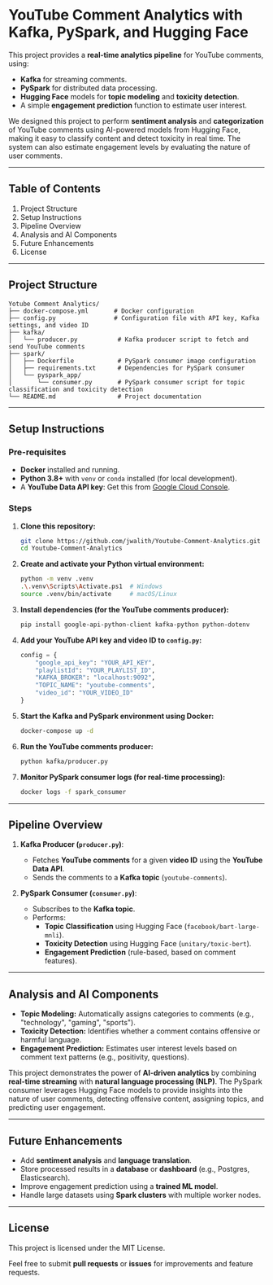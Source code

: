 
# YouTube Comment Analytics with Kafka, PySpark, and Hugging Face

This project provides a **real-time analytics pipeline** for YouTube comments, using:
- **Kafka** for streaming comments.
- **PySpark** for distributed data processing.
- **Hugging Face** models for **topic modeling** and **toxicity detection**.
- A simple **engagement prediction** function to estimate user interest.

We designed this project to perform **sentiment analysis** and **categorization** of YouTube comments using AI-powered models from Hugging Face, making it easy to classify content and detect toxicity in real time. The system can also estimate engagement levels by evaluating the nature of user comments.

---

## Table of Contents

1. Project Structure
2. Setup Instructions
3. Pipeline Overview
4. Analysis and AI Components
5. Future Enhancements
6. License

---

## Project Structure

```
Yotube Comment Analytics/
├── docker-compose.yml       # Docker configuration
├── config.py                # Configuration file with API key, Kafka settings, and video ID
├── kafka/
│   └── producer.py           # Kafka producer script to fetch and send YouTube comments
├── spark/
│   ├── Dockerfile            # PySpark consumer image configuration
│   ├── requirements.txt      # Dependencies for PySpark consumer
│   └── pyspark_app/
│       └── consumer.py       # PySpark consumer script for topic classification and toxicity detection
└── README.md                 # Project documentation
```

---

## Setup Instructions

### Pre-requisites
- **Docker** installed and running.
- **Python 3.8+** with `venv` or `conda` installed (for local development).
- A **YouTube Data API key**: Get this from [Google Cloud Console](https://console.cloud.google.com/).

### Steps

1. **Clone this repository:**
   ```bash
   git clone https://github.com/jwalith/Youtube-Comment-Analytics.git
   cd Youtube-Comment-Analytics
   ```

2. **Create and activate your Python virtual environment:**
   ```bash
   python -m venv .venv
   .\.venv\Scripts\Activate.ps1  # Windows
   source .venv/bin/activate     # macOS/Linux
   ```

3. **Install dependencies (for the YouTube comments producer):**
   ```bash
   pip install google-api-python-client kafka-python python-dotenv
   ```

4. **Add your YouTube API key and video ID to `config.py`:**
   ```python
   config = {
       "google_api_key": "YOUR_API_KEY",
       "playlistId": "YOUR_PLAYLIST_ID",
       "KAFKA_BROKER": "localhost:9092",
       "TOPIC_NAME": "youtube-comments",
       "video_id": "YOUR_VIDEO_ID"
   }
   ```

5. **Start the Kafka and PySpark environment using Docker:**
   ```bash
   docker-compose up -d
   ```

6. **Run the YouTube comments producer:**
   ```bash
   python kafka/producer.py
   ```

7. **Monitor PySpark consumer logs (for real-time processing):**
   ```bash
   docker logs -f spark_consumer
   ```

---

## Pipeline Overview

1. **Kafka Producer (`producer.py`)**:
   - Fetches **YouTube comments** for a given **video ID** using the **YouTube Data API**.
   - Sends the comments to a **Kafka topic** (`youtube-comments`).

2. **PySpark Consumer (`consumer.py`)**:
   - Subscribes to the **Kafka topic**.
   - Performs:
     - **Topic Classification** using Hugging Face (`facebook/bart-large-mnli`).
     - **Toxicity Detection** using Hugging Face (`unitary/toxic-bert`).
     - **Engagement Prediction** (rule-based, based on comment features).

---

## Analysis and AI Components

- **Topic Modeling:** Automatically assigns categories to comments (e.g., "technology", "gaming", "sports").
- **Toxicity Detection:** Identifies whether a comment contains offensive or harmful language.
- **Engagement Prediction:** Estimates user interest levels based on comment text patterns (e.g., positivity, questions).

This project demonstrates the power of **AI-driven analytics** by combining **real-time streaming** with **natural language processing (NLP)**. The PySpark consumer leverages Hugging Face models to provide insights into the nature of user comments, detecting offensive content, assigning topics, and predicting user engagement.

---

## Future Enhancements

- Add **sentiment analysis** and **language translation**.
- Store processed results in a **database** or **dashboard** (e.g., Postgres, Elasticsearch).
- Improve engagement prediction using a **trained ML model**.
- Handle large datasets using **Spark clusters** with multiple worker nodes.

---

## License

This project is licensed under the MIT License.

Feel free to submit **pull requests** or **issues** for improvements and feature requests.
